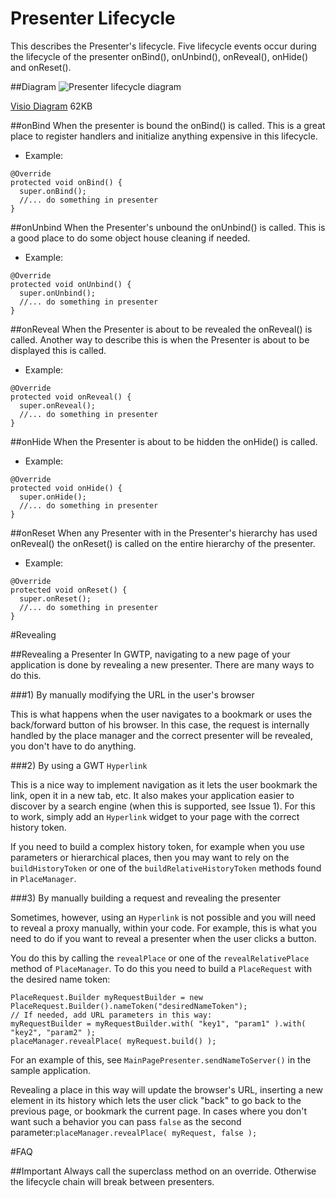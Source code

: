 # Presenter Lifecycle

This describes the Presenter's lifecycle. Five lifecycle events occur during the lifecycle of the presenter onBind(), onUnbind(), onReveal(), onHide() and onReset().

##Diagram
![Presenter lifecycle diagram](http://i.imgur.com/kwjjGuv.png)

[Visio Diagram](https://dl.dropboxusercontent.com/u/49948294/wiki/presenter_lifecycle/Presenter-LifeCycle.vsd) 62KB

##onBind
When the presenter is bound the onBind() is called. This is a great place to register handlers and initialize anything expensive in this lifecycle.

* Example:

```
@Override
protected void onBind() {
  super.onBind();
  //... do something in presenter
}
```

##onUnbind
When the Presenter's unbound the onUnbind() is called. This is a good place to do some object house cleaning if needed.

* Example:

```
@Override
protected void onUnbind() {
  super.onUnbind();
  //... do something in presenter
}
```

##onReveal
When the Presenter is about to be revealed the onReveal() is called. Another way to describe this is when the Presenter is about to be displayed this is called.

* Example:

```
@Override
protected void onReveal() {
  super.onReveal();
  //... do something in presenter
}
```

##onHide
When the Presenter is about to be hidden the onHide() is called.

* Example:

```
@Override
protected void onHide() {
  super.onHide();
  //... do something in presenter
}
```

##onReset
When any Presenter with in the Presenter's hierarchy has used onReveal() the onReset() is called on the entire hierarchy of the presenter.

* Example:

```
@Override
protected void onReset() {
  super.onReset();
  //... do something in presenter
}
```

#Revealing

##Revealing a Presenter
In GWTP, navigating to a new page of your application is done by revealing a new presenter. There are many ways to do this.

###1) By manually modifying the URL in the user's browser

This is what happens when the user navigates to a bookmark or uses the back/forward button of his browser. In this case, the request is internally handled by the place manager and the correct presenter will be revealed, you don't have to do anything.

###2) By using a GWT `Hyperlink`

This is a nice way to implement navigation as it lets the user bookmark the link, open it in a new tab, etc. It also makes your application easier to discover by a search engine (when this is supported, see Issue 1). For this to work, simply add an `Hyperlink` widget to your page with the correct history token.

If you need to build a complex history token, for example when you use parameters or hierarchical places, then you may want to rely on the `buildHistoryToken` or one of the `buildRelativeHistoryToken` methods found in `PlaceManager`.

###3) By manually building a request and revealing the presenter

Sometimes, however, using an `Hyperlink` is not possible and you will need to reveal a proxy manually, within your code. For example, this is what you need to do if you want to reveal a presenter when the user clicks a button.

You do this by calling the `revealPlace` or one of the `revealRelativePlace` method of `PlaceManager`. To do this you need to build a `PlaceRequest` with the desired name token:

```
PlaceRequest.Builder myRequestBuilder = new PlaceRequest.Builder().nameToken("desiredNameToken");
// If needed, add URL parameters in this way:
myRequestBuilder = myRequestBuilder.with( "key1", "param1" ).with( "key2", "param2" );
placeManager.revealPlace( myRequest.build() );
```
For an example of this, see `MainPagePresenter.sendNameToServer()` in the sample application.

Revealing a place in this way will update the browser's URL, inserting a new element in its history which lets the user click "back" to go back to the previous page, or bookmark the current page. In cases where you don't want such a behavior you can pass `false` as the second parameter:`placeManager.revealPlace( myRequest, false );`

#FAQ

##Important
Always call the superclass method on an override. Otherwise the lifecycle chain will break between presenters.
